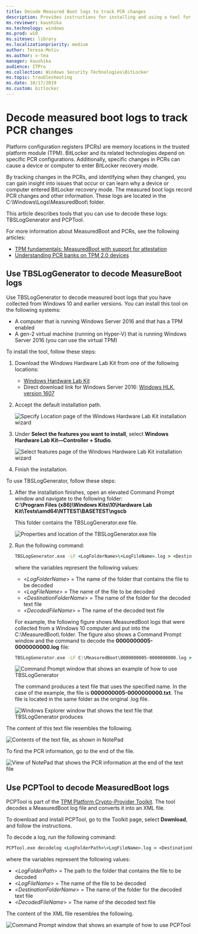```yaml
---
title: Decode Measured Boot logs to track PCR changes
description: Provides instructions for installing and using a tool for analyzing log information to identify changes to PCRs
ms.reviewer: kaushika
ms.technology: windows
ms.prod: w10
ms.sitesec: library
ms.localizationpriority: medium
author: Teresa-Motiv
ms.author: v-tea
manager: kaushika
audience: ITPro
ms.collection: Windows Security Technologies\BitLocker
ms.topic: troubleshooting
ms.date: 10/17/2019
ms.custom: bitlocker
---
```


# Decode measured boot logs to track PCR changes

Platform configuration registers (PCRs) are memory locations in the trusted platform module (TPM). BitLocker and its related technologies depend on specific PCR configurations. Additionally, specific changes in PCRs can cause a device or computer to enter BitLocker recovery mode.  

By tracking changes in the PCRs, and identifying when they changed, you can gain insight into issues that occur or can learn why a device or computer entered BitLocker recovery mode. The measured boot logs record PCR changes and other information. These logs are located in the C:\\Windows\\Logs\\MeasuredBoot\\ folder.

This article describes tools that you can use to decode these logs: TBSLogGenerator and PCPTool.

For more information about MeasuredBoot and PCRs, see the following articles:

- [TPM fundamentals: MeasuredBoot with support for attestation](https://docs.microsoft.com/windows/security/information-protection/tpm/tpm-fundamentals#measured-boot-with-support-for-attestation)  
- [Understanding PCR banks on TPM 2.0 devices](https://docs.microsoft.com/windows/security/information-protection/tpm/switch-pcr-banks-on-tpm-2-0-devices)

## Use TBSLogGenerator to decode MeasureBoot logs

Use TBSLogGenerator to decode measured boot logs that you have collected from Windows 10 and earlier versions. You can install this tool on the following systems:

- A computer that is running Windows Server 2016 and that has a TPM enabled
- A gen-2 virtual machine (running on Hyper-V) that is running Windows Server 2016 (you can use the virtual TPM)

To install the tool, follow these steps:

1. Download the Windows Hardware Lab Kit from one of the following locations:

   - [Windows Hardware Lab Kit](https://docs.microsoft.com/windows-hardware/test/hlk/)
   - Direct download link for Windows Server 2016: [Windows HLK, version 1607](https://go.microsoft.com/fwlink/p/?LinkID=404112)

2. Accept the default installation path.

   ![Specify Location page of the Windows Hardware Lab Kit installation wizard](./images/ts-tpm-1.png)

3. Under **Select the features you want to install**, select **Windows Hardware Lab Kit&mdash;Controller + Studio**.

   ![Select features page of the Windows Hardware Lab Kit installation wizard](./images/ts-tpm-2.png)

4. Finish the installation.

To use TBSLogGenerator, follow these steps:

1. After the installation finishes, open an elevated Command Prompt window and navigate to the following folder:  
   **C:\\Program Files (x86)\\Windows Kits\\10\\Hardware Lab Kit\\Tests\\amd64\\NTTEST\\BASETEST\\ngscb**

   This folder contains the TBSLogGenerator.exe file.

   ![Properties and location of the TBSLogGenerator.exe file](./images/ts-tpm-3.png)

1. Run the following command:
   ```cmd
   TBSLogGenerator.exe -LF <LogFolderName>\<LogFileName>.log > <DestinationFolderName>\<DecodedFileName>.txt
   ```
   where the variables represent the following values:
   - \<*LogFolderName*> = The name of the folder that contains the file to be decoded
   - \<*LogFileName*> = The name of the file to be decoded
   - \<*DestinationFolderName*> = The name of the folder for the decoded text file
   - \<*DecodedFileName*> = The name of the decoded text file

   For example, the following figure shows MeasuredBoot logs that were collected from a Windows 10 computer and put into the C:\\MeasuredBoot\\ folder. The figure also shows a Command Prompt window and the command to decode the **0000000005-0000000000.log** file:

    ```cmd
    TBSLogGenerator.exe -LF C:\MeasuredBoot\0000000005-0000000000.log > C:\MeasuredBoot\0000000005-0000000000.txt
    ```

   ![Command Prompt window that shows an example of how to use TBSLogGenerator](./images/ts-tpm-4.png)

   The command produces a text file that uses the specified name. In the case of the example, the file is **0000000005-0000000000.txt**. The file is located in the same folder as the original .log file.

   ![Windows Explorer window that shows the text file that TBSLogGenerator produces](./images/ts-tpm-5.png)

The content of this text file resembles the following.

![Contents of the text file, as shown in NotePad](./images/ts-tpm-6.png)

To find the PCR information, go to the end of the file.

   ![View of NotePad that shows the PCR information at the end of the text file](./images/ts-tpm-7.png)

## Use PCPTool to decode MeasuredBoot logs

PCPTool is part of the [TPM Platform Crypto-Provider Toolkit](https://www.microsoft.com/download/details.aspx?id=52487). The tool decodes a MeasuredBoot log file and converts it into an XML file.

To download and install PCPTool, go to the Toolkit page, select **Download**, and follow the instructions.

To decode a log, run the following command:
```cmd
PCPTool.exe decodelog <LogFolderPath>\<LogFileName>.log > <DestinationFolderName>\<DecodedFileName>.xml
```  

where the variables represent the following values:
- \<*LogFolderPath*> = The path to the folder that contains the file to be decoded
- \<*LogFileName*> = The name of the file to be decoded
- \<*DestinationFolderName*> = The name of the folder for the decoded text file
- \<*DecodedFileName*> = The name of the decoded text file

The content of the XML file resembles the following.

![Command Prompt window that shows an example of how to use PCPTool](./images/pcptool-output.jpg)
